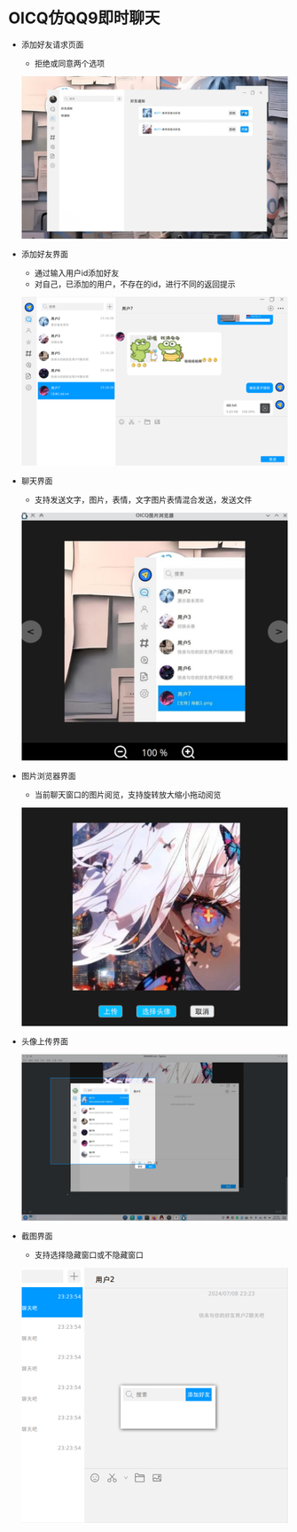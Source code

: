 # OICQ仿QQ9即时聊天




- 添加好友请求页面

  - 拒绝或同意两个选项
  
  ![img](./image/image01.png)





- 添加好友界面
  - 通过输入用户id添加好友
  - 对自己，已添加的用户，不存在的id，进行不同的返回提示

  ![img](./image/image02.png)



- 聊天界面

  - 支持发送文字，图片，表情，文字图片表情混合发送，发送文件

  ![img](./image/image03.png)



- 图片浏览器界面

  - 当前聊天窗口的图片阅览，支持旋转放大缩小拖动阅览
  
  ![img](./image/image04.png)



- 头像上传界面

  ![img](./image/image05.png)



- 截图界面

  - 支持选择隐藏窗口或不隐藏窗口
  
  ![img](./image/image06.png)
